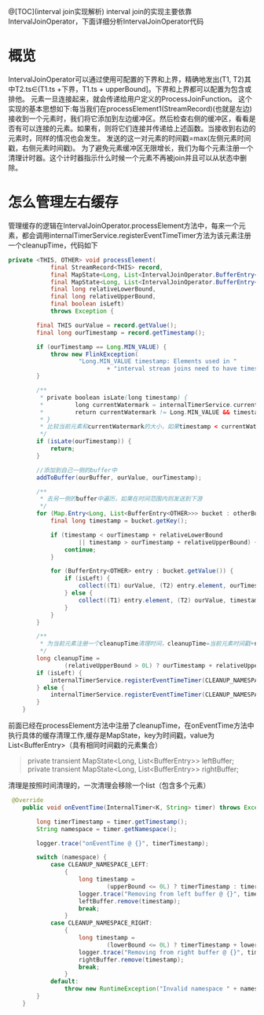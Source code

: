 @[TOC](interval join实现解析)
interval join的实现主要依靠IntervalJoinOperator，下面详细分析IntervalJoinOperator代码
# 概览
IntervalJoinOperator可以通过使用可配置的下界和上界，精确地发出(T1, T2)其中T2.ts∈(T1.ts +下界，T1.ts + upperBound]。下界和上界都可以配置为包含或排他。
元素一旦连接起来，就会传递给用户定义的ProcessJoinFunction。
这个实现的基本思想如下:每当我们在processElement1(StreamRecord)(也就是左边)接收到一个元素时，我们将它添加到左边缓冲区。然后检查右侧的缓冲区，看看是否有可以连接的元素。如果有，则将它们连接并传递给上述函数。当接收到右边的元素时，同样的情况也会发生。
发送的这一对元素的时间戳=max(左侧元素时间戳，右侧元素时间戳)。
为了避免元素缓冲区无限增长，我们为每个元素注册一个清理计时器。这个计时器指示什么时候一个元素不再被join并且可以从状态中删除。
# 怎么管理左右缓存
管理缓存的逻辑在IntervalJoinOperator.processElement方法中，每来一个元素，都会调用internalTimerService.registerEventTimeTimer方法为该元素注册一个cleanupTime，代码如下
```java
private <THIS, OTHER> void processElement(
            final StreamRecord<THIS> record,
            final MapState<Long, List<IntervalJoinOperator.BufferEntry<THIS>>> ourBuffer,
            final MapState<Long, List<IntervalJoinOperator.BufferEntry<OTHER>>> otherBuffer,
            final long relativeLowerBound,
            final long relativeUpperBound,
            final boolean isLeft)
            throws Exception {

        final THIS ourValue = record.getValue();
        final long ourTimestamp = record.getTimestamp();

        if (ourTimestamp == Long.MIN_VALUE) {
            throw new FlinkException(
                    "Long.MIN_VALUE timestamp: Elements used in "
                            + "interval stream joins need to have timestamps meaningful timestamps.");
        }

        /**
         * private boolean isLate(long timestamp) {
         *         long currentWatermark = internalTimerService.currentWatermark();
         *         return currentWatermark != Long.MIN_VALUE && timestamp < currentWatermark;
         * }
         * 比较当前元素和currentWatermark的大小，如果timestamp < currentWatermark，则视为迟到元素，直接return
         */
        if (isLate(ourTimestamp)) {
            return;
        }

        //添加到自己一侧的buffer中
        addToBuffer(ourBuffer, ourValue, ourTimestamp);

        /**
         * 去另一侧的buffer中遍历，如果在时间范围内则发送到下游
         */
        for (Map.Entry<Long, List<BufferEntry<OTHER>>> bucket : otherBuffer.entries()) {
            final long timestamp = bucket.getKey();

            if (timestamp < ourTimestamp + relativeLowerBound
                    || timestamp > ourTimestamp + relativeUpperBound) {
                continue;
            }

            for (BufferEntry<OTHER> entry : bucket.getValue()) {
                if (isLeft) {
                    collect((T1) ourValue, (T2) entry.element, ourTimestamp, timestamp);
                } else {
                    collect((T1) entry.element, (T2) ourValue, timestamp, ourTimestamp);
                }
            }
        }

        /**
         * 为当前元素注册一个cleanupTime清理时间，cleanupTime=当前元素时间戳+relativeUpperBound
         */
        long cleanupTime =
                (relativeUpperBound > 0L) ? ourTimestamp + relativeUpperBound : ourTimestamp;
        if (isLeft) {
            internalTimerService.registerEventTimeTimer(CLEANUP_NAMESPACE_LEFT, cleanupTime);
        } else {
            internalTimerService.registerEventTimeTimer(CLEANUP_NAMESPACE_RIGHT, cleanupTime);
        }
    }
```
前面已经在processElement方法中注册了cleanupTime，在onEventTime方法中执行具体的缓存清理工作,缓存是MapState，key为时间戳，value为List<BufferEntry<T1>>（具有相同时间戳的元素集合）
>private transient MapState<Long, List<BufferEntry<T1>>> leftBuffer;
    private transient MapState<Long, List<BufferEntry<T2>>> rightBuffer;

清理是按照时间清理的，一次清理会移除一个list（包含多个元素）
```java
 @Override
    public void onEventTime(InternalTimer<K, String> timer) throws Exception {

        long timerTimestamp = timer.getTimestamp();
        String namespace = timer.getNamespace();

        logger.trace("onEventTime @ {}", timerTimestamp);

        switch (namespace) {
            case CLEANUP_NAMESPACE_LEFT:
                {
                    long timestamp =
                            (upperBound <= 0L) ? timerTimestamp : timerTimestamp - upperBound;
                    logger.trace("Removing from left buffer @ {}", timestamp);
                    leftBuffer.remove(timestamp);
                    break;
                }
            case CLEANUP_NAMESPACE_RIGHT:
                {
                    long timestamp =
                            (lowerBound <= 0L) ? timerTimestamp + lowerBound : timerTimestamp;
                    logger.trace("Removing from right buffer @ {}", timestamp);
                    rightBuffer.remove(timestamp);
                    break;
                }
            default:
                throw new RuntimeException("Invalid namespace " + namespace);
        }
    }
```


